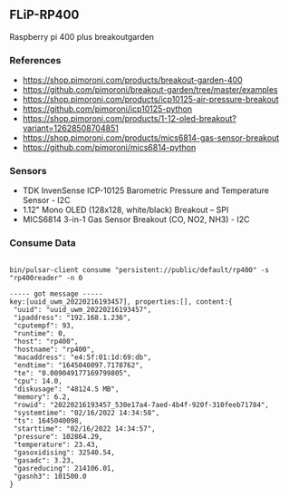 ## FLiP-RP400

Raspberry pi 400 plus breakoutgarden


### References

* https://shop.pimoroni.com/products/breakout-garden-400
* https://github.com/pimoroni/breakout-garden/tree/master/examples
* https://shop.pimoroni.com/products/icp10125-air-pressure-breakout
* https://github.com/pimoroni/icp10125-python
* https://shop.pimoroni.com/products/1-12-oled-breakout?variant=12628508704851
* https://shop.pimoroni.com/products/mics6814-gas-sensor-breakout
* https://github.com/pimoroni/mics6814-python



### Sensors

* TDK InvenSense ICP-10125 Barometric Pressure and Temperature Sensor - I2C
* 1.12" Mono OLED (128x128, white/black) Breakout – SPI
* MICS6814 3-in-1 Gas Sensor Breakout (CO, NO2, NH3) - I2C

### Consume Data

````

bin/pulsar-client consume "persistent://public/default/rp400" -s "rp400reader" -n 0

----- got message -----
key:[uuid_uwm_20220216193457], properties:[], content:{
 "uuid": "uuid_uwm_20220216193457",
 "ipaddress": "192.168.1.236",
 "cputempf": 93,
 "runtime": 0,
 "host": "rp400",
 "hostname": "rp400",
 "macaddress": "e4:5f:01:1d:69:db",
 "endtime": "1645040097.7178762",
 "te": "0.009049177169799805",
 "cpu": 14.0,
 "diskusage": "48124.5 MB",
 "memory": 6.2,
 "rowid": "20220216193457_530e17a4-7aed-4b4f-920f-310feeb71784",
 "systemtime": "02/16/2022 14:34:58",
 "ts": 1645040098,
 "starttime": "02/16/2022 14:34:57",
 "pressure": 102864.29,
 "temperature": 23.43,
 "gasoxidising": 32540.54,
 "gasadc": 3.23,
 "gasreducing": 214106.01,
 "gasnh3": 101500.0
}

````
